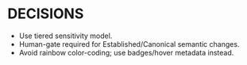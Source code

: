 # DECISIONS
- Use tiered sensitivity model.
- Human-gate required for Established/Canonical semantic changes.
- Avoid rainbow color-coding; use badges/hover metadata instead.

